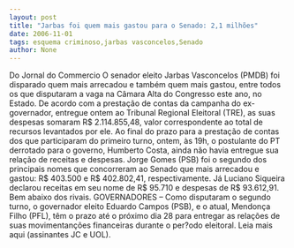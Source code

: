 ```yaml
---
layout: post
title: "Jarbas foi quem mais gastou para o Senado: 2,1 milhões"
date: 2006-11-01
tags: esquema criminoso,jarbas vasconcelos,Senado
author: None
---
```

Do Jornal do Commercio
O senador eleito Jarbas Vasconcelos (PMDB) foi disparado quem mais arrecadou e também quem mais gastou, entre todos os que disputaram a vaga na Câmara Alta do Congresso este ano, no Estado. De acordo com a prestação de contas da campanha do ex-governador, entregue ontem ao Tribunal Regional Eleitoral (TRE), as suas despesas somaram R$ 2.114.855,48, valor correspondente ao total de recursos levantados por ele. 
Ao final do prazo para a prestação de contas dos que participaram do primeiro turno, ontem, às 19h, o postulante do PT derrotado para o governo, Humberto Costa, ainda não havia entregue sua relação de receitas e despesas.
Jorge Gomes (PSB) foi o segundo dos principais nomes que concorreram ao Senado que mais arrecadou e gastou: R$ 403.500 e R$ 402.802,41, respectivamente. Já Luciano Siqueira declarou receitas em
 seu nome de R$ 95.710 e despesas de R$ 93.612,91. Bem abaixo dos rivais. 
GOVERNADORES – Como disputaram o segundo turno, o governador eleito Eduardo Campos (PSB), e o atual, Mendonça Filho (PFL), têm o prazo até o próximo dia 28 para entregar as relações de suas movimentanções financeiras durante o per?odo eleitoral.
Leia mais aqui (assinantes JC e UOL). 